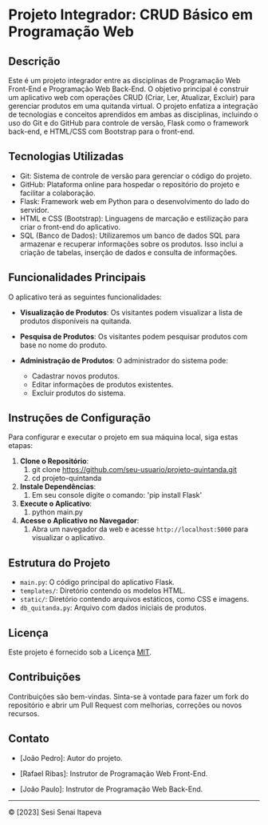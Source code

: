 # Projeto Integrador: CRUD Básico em Programação Web


## Descrição


Este é um projeto integrador entre as disciplinas de Programação Web Front-End e Programação Web Back-End. O objetivo principal é construir um aplicativo web com operações CRUD (Criar, Ler, Atualizar, Excluir) para gerenciar produtos em uma quitanda virtual. O projeto enfatiza a integração de tecnologias e conceitos aprendidos em ambas as disciplinas, incluindo o uso do Git e do GitHub para controle de versão, Flask como o framework back-end, e HTML/CSS com Bootstrap para o front-end.


## Tecnologias Utilizadas


- Git: Sistema de controle de versão para gerenciar o código do projeto.
- GitHub: Plataforma online para hospedar o repositório do projeto e facilitar a colaboração.
- Flask: Framework web em Python para o desenvolvimento do lado do servidor.
- HTML e CSS (Bootstrap): Linguagens de marcação e estilização para criar o front-end do aplicativo.
- SQL (Banco de Dados): Utilizaremos um banco de dados SQL para armazenar e recuperar informações sobre os produtos. Isso inclui a criação de tabelas, inserção de dados e consulta de informações.


## Funcionalidades Principais


O aplicativo terá as seguintes funcionalidades:


- **Visualização de Produtos**: Os visitantes podem visualizar a lista de produtos disponíveis na quitanda.


- **Pesquisa de Produtos**: Os visitantes podem pesquisar produtos com base no nome do produto.


- **Administração de Produtos**: O administrador do sistema pode:
  - Cadastrar novos produtos.
  - Editar informações de produtos existentes.
  - Excluir produtos do sistema.


## Instruções de Configuração


Para configurar e executar o projeto em sua máquina local, siga estas etapas:


1. **Clone o Repositório**:
   1. git clone https://github.com/seu-usuario/projeto-quintanda.git
   2. cd projeto-quintanda
2. **Instale Dependências**:
   1. Em seu console digite o comando: 'pip install Flask'
3. **Execute o Aplicativo**:
   1. python main.py
4. **Acesse o Aplicativo no Navegador**:
   1. Abra um navegador da web e acesse `http://localhost:5000` para visualizar o aplicativo.


## Estrutura do Projeto


- `main.py`: O código principal do aplicativo Flask.
- `templates/`: Diretório contendo os modelos HTML.
- `static/`: Diretório contendo arquivos estáticos, como CSS e imagens.
- `db_quitanda.py`: Arquivo com dados iniciais de produtos.


## Licença


Este projeto é fornecido sob a Licença [MIT](LICENSE).


## Contribuições


Contribuições são bem-vindas. Sinta-se à vontade para fazer um fork do repositório e abrir um Pull Request com melhorias, correções ou novos recursos.


## Contato
- [João Pedro]: Autor do projeto.

- [Rafael Ribas]: Instrutor de Programação Web Front-End.


- [João Paulo]: Instrutor de Programação Web Back-End.



---


© [2023] Sesi Senai Itapeva

